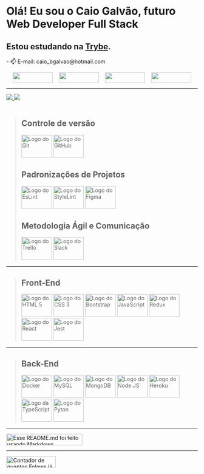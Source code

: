# Olá! Eu sou o Caio Galvão, futuro Web Developer Full Stack

## Estou estudando na [Trybe](https://www.betrybe.com/).
<p>- 📫 E-mail: caio_bgalvao@hotmail.com</p>
<div style="display: flex; flex-wrap: wrap; justify-content: space-evenly">
  <a href="https://www.linkedin.com/in/CaioBGalvao/" target="_blank"><img
      src="https://img.shields.io/badge/-LinkedIn-%230077B5?style=for-the-badge&logo=linkedin&logoColor=white"
      style="height: 28px; width: 105px;" /></a>
  <a href="https://twitter.com/Caio_BGalvao" target="_blank"><img
      src="https://img.shields.io/badge/Twitter-1DA1F2?style=for-the-badge&logo=twitter&logoColor=white"
      style="height: 28px; width: 105px;" /></a>
  <a href="https://wa.me/5521998078393" target="_blank"><img
      src="https://img.shields.io/badge/WhatsApp-25D366?style=for-the-badge&logo=whatsapp&logoColor=white"
      style="height: 28px; width: 105px;" /></a>
  <a href="https://t.me/CaioBG" target="_blank"><img
      src="https://img.shields.io/badge/Telegram-2CA5E0?style=for-the-badge&logo=telegram&logoColor=white" style="height: 28px; width: 105px;"></a>
</div>
  
---

<a align="center" href="https://github.com/anuraghazra/github-readme-stats">
  <img
    src="https://github-readme-stats.vercel.app/api?username=CaioBGalvao&locale=pt-br&show_icons=true&theme=nord&include_all_commits=true" />
</a>
<a align="center" href="https://github.com/anuraghazra/convoychat">
  <img
    src="https://github-readme-stats.vercel.app/api/top-langs/?username=CaioBGalvao&locale=pt-br&layout=compact&langs_count=7&theme=nord" />
</a>  

<div style="display: flex-inline"><br>

>  ## Controle de versão
> 
> <img alt="Logo do Git" style="height: 60px; width: 80px;" src="https://cdn.jsdelivr.net/gh/devicons/devicon/icons/git/git-original-wordmark.svg" />
> <img alt="Logo do GitHub" style="height: 60px; width: 80px;" src="https://cdn.jsdelivr.net/gh/devicons/devicon/icons/github/github-original-wordmark.svg"/>
>
> ## Padronizações de Projetos
>
> <img alt="Logo do EsLint" style="height: 60px; width: 80px;" src="https://cdn.jsdelivr.net/gh/devicons/devicon/icons/eslint/eslint-original-wordmark.svg"/>
> <img alt="Logo do StyleLint" style="height: 60px; width: 80px;" src="https://cdn.worldvectorlogo.com/logos/stylelint.svg"  />
> <img alt="Logo do Figma" style="height: 60px; width: 80px;" src="https://cdn.jsdelivr.net/gh/devicons/devicon/icons/figma/figma-original.svg"/>
>
> ## Metodologia Ágil e Comunicação
> <img alt="Logo do Trello" style="height: 60px; width: 80px;" src="https://cdn.jsdelivr.net/gh/devicons/devicon/icons/trello/trello-plain-wordmark.svg"/>
> <img alt="Logo do Slack" style="height: 60px; width: 80px;" src="https://cdn.jsdelivr.net/gh/devicons/devicon/icons/slack/slack-original-wordmark.svg"/>

---

> ## Front-End 
>
> <img alt="Logo do HTML 5" style="height: 60px; width: 80px;" src="https://cdn.jsdelivr.net/gh/devicons/devicon/icons/html5/html5-original-wordmark.svg"/>
> <img alt="Logo do CSS 3" style="height: 60px; width: 80px;" src="https://cdn.jsdelivr.net/gh/devicons/devicon/icons/css3/css3-original-wordmark.svg"/>
> <img alt="Logo do Bootstrap" style="height: 60px; width: 80px;" src="https://cdn.jsdelivr.net/gh/devicons/devicon/icons/bootstrap/bootstrap-original-wordmark.svg" />
> <img alt="Logo do JavaScript" style="height: 60px; width: 80px;" src="https://cdn.jsdelivr.net/gh/devicons/devicon/icons/javascript/javascript-original.svg"/>
> <img alt="Logo do Redux" style="height: 60px; width: 80px;" src="https://cdn.jsdelivr.net/gh/devicons/devicon/icons/redux/redux-original.svg"/>
> <img alt="Logo do React" style="height: 60px; width: 80px;" src="https://cdn.jsdelivr.net/gh/devicons/devicon/icons/react/react-original-wordmark.svg"/>
> <img alt="Logo do Jest" style="height: 60px; width: 80px;" src="https://cdn.jsdelivr.net/gh/devicons/devicon/icons/jest/jest-plain.svg"/>

---

> ## Back-End
>
> <img alt="Logo do Docker" style="height: 60px; width: 80px;" src="https://cdn.jsdelivr.net/gh/devicons/devicon/icons/docker/docker-original-wordmark.svg"/>
> <img alt="Logo do MySQL" style="height: 60px; width: 80px;" src="https://cdn.jsdelivr.net/gh/devicons/devicon/icons/mysql/mysql-original-wordmark.svg"/>
> <img alt="Logo do MongoDB" style="height: 60px; width: 80px;" src="https://cdn.jsdelivr.net/gh/devicons/devicon/icons/mongodb/mongodb-original-wordmark.svg"/>
> <img alt="Logo do Node.JS" style="height: 60px; width: 80px;" src="https://cdn.jsdelivr.net/gh/devicons/devicon/icons/nodejs/nodejs-original-wordmark.svg"/>
> <img alt="Logo do Heroku" style="height: 60px; width: 80px;" src="https://cdn.jsdelivr.net/gh/devicons/devicon/icons/heroku/heroku-original-wordmark.svg">
> <img alt="Logo da TypeScript" style="height: 60px; width: 80px;" src="https://cdn.jsdelivr.net/gh/devicons/devicon/icons/typescript/typescript-original.svg"/>
> <img alt="Logo do Pyton" style="height: 60px; width: 80px;" src="https://cdn.jsdelivr.net/gh/devicons/devicon/icons/python/python-original-wordmark.svg"/>

---

<div style="display: flex">
  <img alt="Esse README.md foi feito usando Markdown" style="height: 30px; width: 200px"
    src="https://img.shields.io/badge/Made%20with-Markdown-1f425f.svg" />
</div>

---

<div style="display: flex">
  <img alt="Contador de quantos Folows já foram feitos no perfil do CaioBGalvao" style="height: 30px; width: 130px"
    src="https://img.shields.io/github/followers/CaioBGalvao.svg?style=social&label=Follow&maxAge=86400" />
</div>
